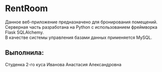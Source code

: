 # RentRoom

Данное веб-приложение предназначено для бронирования помещений.  
Серверная часть разработана на Python с использованием фреймворка Flask SQLAlchemy.  
В качестве системы управления базами данных применяется MySQL.

## Выполнила:
Студенка 2-го куса Иванова Анастасия Александровна
